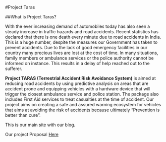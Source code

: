 #Project Taras

##What is Project Taras?

With the ever increasing demand of automobiles today has also seen a steady increase in traffic hazards and road accidents. Recent statistics has declared that there is one death every minute due to road accidents in India. This is a huge number, despite the measures our Government has taken to prevent accidents. Due to the lack of good emergency facilities in our country many precious lives are lost at the cost of time. In many situations, family members or ambulance services or the police authority cannot be informed on instance. This results in a delay of help reached out to the sufferer.

**Project TARAS (Terrestrial Accident Risk Avoidance System)** is aimed at reducing road accidents by using predictive analysis on areas that are accident prone and equipping vehicles with a hardware device that will trigger the closest ambulance service and police station. The package also includes First Aid services to treat casualties at the time of accident.
Our project aims on creating a safe and assured warning ecosystem for vehicles that aims at avoiding the risk of accidents because ultimately “Prevention is better than cure”.

This is our main site with our blog.

Our project Proposal [Here](https://docs.google.com/document/d/1Ie3TQQsxClMXKsSSldw4gyB7q9e7EHBY8i-ghogn_u0/edit?usp=sharing)
